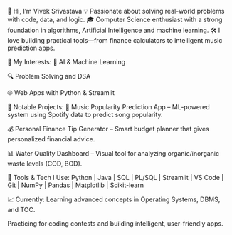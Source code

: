 👋 Hi, I’m Vivek Srivastava
💡 Passionate about solving real-world problems with code, data, and logic.
🎓 Computer Science enthusiast with a strong foundation in algorithms, Artificial Intelligence and machine learning.
🛠️ I love building practical tools—from finance calculators to intelligent music prediction apps.

🚀 My Interests:
🧠 AI & Machine Learning

🔍 Problem Solving and DSA

🌐 Web Apps with Python & Streamlit

🧩 Notable Projects:
🎵 Music Popularity Prediction App – ML-powered system using Spotify data to predict song popularity.

💰 Personal Finance Tip Generator – Smart budget planner that gives personalized financial advice.

📊 Water Quality Dashboard – Visual tool for analyzing organic/inorganic waste levels (COD, BOD).

🧰 Tools & Tech I Use:
Python | Java | SQL | PL/SQL | Streamlit | VS Code | Git | NumPy | Pandas | Matplotlib | Scikit-learn

📈 Currently:
Learning advanced concepts in Operating Systems, DBMS, and TOC.

Practicing for coding contests and building intelligent, user-friendly apps.

